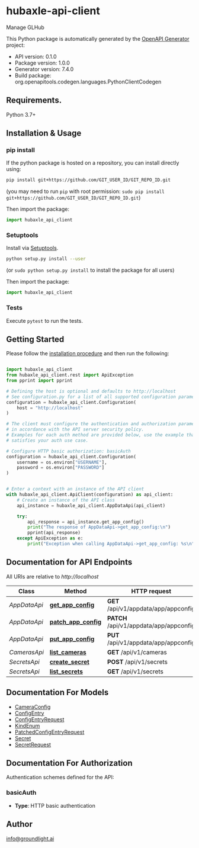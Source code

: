 # hubaxle-api-client
Manage GLHub

This Python package is automatically generated by the [OpenAPI Generator](https://openapi-generator.tech) project:

- API version: 0.1.0
- Package version: 1.0.0
- Generator version: 7.4.0
- Build package: org.openapitools.codegen.languages.PythonClientCodegen

## Requirements.

Python 3.7+

## Installation & Usage
### pip install

If the python package is hosted on a repository, you can install directly using:

```sh
pip install git+https://github.com/GIT_USER_ID/GIT_REPO_ID.git
```
(you may need to run `pip` with root permission: `sudo pip install git+https://github.com/GIT_USER_ID/GIT_REPO_ID.git`)

Then import the package:
```python
import hubaxle_api_client
```

### Setuptools

Install via [Setuptools](http://pypi.python.org/pypi/setuptools).

```sh
python setup.py install --user
```
(or `sudo python setup.py install` to install the package for all users)

Then import the package:
```python
import hubaxle_api_client
```

### Tests

Execute `pytest` to run the tests.

## Getting Started

Please follow the [installation procedure](#installation--usage) and then run the following:

```python

import hubaxle_api_client
from hubaxle_api_client.rest import ApiException
from pprint import pprint

# Defining the host is optional and defaults to http://localhost
# See configuration.py for a list of all supported configuration parameters.
configuration = hubaxle_api_client.Configuration(
    host = "http://localhost"
)

# The client must configure the authentication and authorization parameters
# in accordance with the API server security policy.
# Examples for each auth method are provided below, use the example that
# satisfies your auth use case.

# Configure HTTP basic authorization: basicAuth
configuration = hubaxle_api_client.Configuration(
    username = os.environ["USERNAME"],
    password = os.environ["PASSWORD"]
)


# Enter a context with an instance of the API client
with hubaxle_api_client.ApiClient(configuration) as api_client:
    # Create an instance of the API class
    api_instance = hubaxle_api_client.AppDataApi(api_client)

    try:
        api_response = api_instance.get_app_config()
        print("The response of AppDataApi->get_app_config:\n")
        pprint(api_response)
    except ApiException as e:
        print("Exception when calling AppDataApi->get_app_config: %s\n" % e)

```

## Documentation for API Endpoints

All URIs are relative to *http://localhost*

Class | Method | HTTP request | Description
------------ | ------------- | ------------- | -------------
*AppDataApi* | [**get_app_config**](docs/AppDataApi.md#get_app_config) | **GET** /api/v1/appdata/app/appconfig | 
*AppDataApi* | [**patch_app_config**](docs/AppDataApi.md#patch_app_config) | **PATCH** /api/v1/appdata/app/appconfig | 
*AppDataApi* | [**put_app_config**](docs/AppDataApi.md#put_app_config) | **PUT** /api/v1/appdata/app/appconfig | 
*CamerasApi* | [**list_cameras**](docs/CamerasApi.md#list_cameras) | **GET** /api/v1/cameras | 
*SecretsApi* | [**create_secret**](docs/SecretsApi.md#create_secret) | **POST** /api/v1/secrets | 
*SecretsApi* | [**list_secrets**](docs/SecretsApi.md#list_secrets) | **GET** /api/v1/secrets | 


## Documentation For Models

 - [CameraConfig](docs/CameraConfig.md)
 - [ConfigEntry](docs/ConfigEntry.md)
 - [ConfigEntryRequest](docs/ConfigEntryRequest.md)
 - [KindEnum](docs/KindEnum.md)
 - [PatchedConfigEntryRequest](docs/PatchedConfigEntryRequest.md)
 - [Secret](docs/Secret.md)
 - [SecretRequest](docs/SecretRequest.md)


<a id="documentation-for-authorization"></a>
## Documentation For Authorization


Authentication schemes defined for the API:
<a id="basicAuth"></a>
### basicAuth

- **Type**: HTTP basic authentication


## Author

info@groundlight.ai


